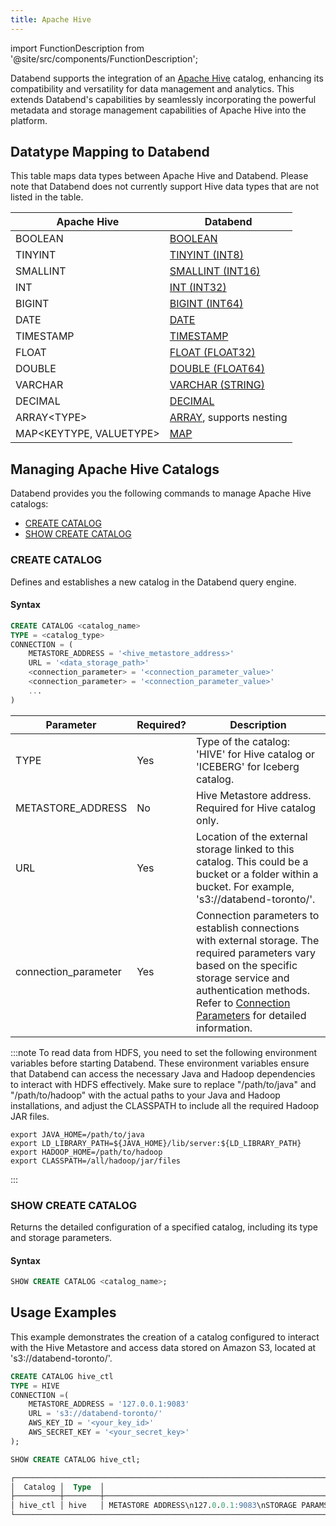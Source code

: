 ```yaml
---
title: Apache Hive
---
```

import FunctionDescription from '@site/src/components/FunctionDescription';

<FunctionDescription description="Introduced or updated: v1.2.83"/>

Databend supports the integration of an [Apache Hive](https://hive.apache.org/) catalog, enhancing its compatibility and versatility for data management and analytics. This extends Databend's capabilities by seamlessly incorporating the powerful metadata and storage management capabilities of Apache Hive into the platform.

## Datatype Mapping to Databend

This table maps data types between Apache Hive and Databend. Please note that Databend does not currently support Hive data types that are not listed in the table.

| Apache Hive         | Databend             |
| ------------------- | -------------------- |
| BOOLEAN             | [BOOLEAN](../../../13-sql-reference/10-data-types/00-data-type-logical-types.md)              |
| TINYINT             | [TINYINT (INT8)](../../../13-sql-reference/10-data-types/10-data-type-numeric-types.md#integer-data-types)       |
| SMALLINT            | [SMALLINT (INT16)](../../../13-sql-reference/10-data-types/10-data-type-numeric-types.md#integer-data-types)     |
| INT                 | [INT (INT32)](../../../13-sql-reference/10-data-types/10-data-type-numeric-types.md#integer-data-types)          |
| BIGINT              | [BIGINT (INT64)](../../../13-sql-reference/10-data-types/10-data-type-numeric-types.md#integer-data-types)       |
| DATE                | [DATE](../../../13-sql-reference/10-data-types/20-data-type-time-date-types.md)                 |
| TIMESTAMP           | [TIMESTAMP](../../../13-sql-reference/10-data-types/20-data-type-time-date-types.md)            |
| FLOAT               | [FLOAT (FLOAT32)](../../../13-sql-reference/10-data-types/10-data-type-numeric-types.md#floating-point-data-types)      |
| DOUBLE              | [DOUBLE (FLOAT64)](../../../13-sql-reference/10-data-types/10-data-type-numeric-types.md#floating-point-data-types)     |
| VARCHAR             | [VARCHAR (STRING)](../../../13-sql-reference/10-data-types/30-data-type-string-types.md)     |
| DECIMAL             | [DECIMAL](../../../13-sql-reference/10-data-types/11-data-type-decimal-types.md)              |
| ARRAY&lt;TYPE&gt;    | [ARRAY](../../../13-sql-reference/10-data-types/40-data-type-array-types.md), supports nesting |
| MAP&lt;KEYTYPE, VALUETYPE&gt; | [MAP](../../../13-sql-reference/10-data-types/42-data-type-map.md)             |

## Managing Apache Hive Catalogs

Databend provides you the following commands to manage Apache Hive catalogs:

- [CREATE CATALOG](#create-catalog)
- [SHOW CREATE CATALOG](#show-create-catalog)

### CREATE CATALOG

Defines and establishes a new catalog in the Databend query engine.

#### Syntax

```sql
CREATE CATALOG <catalog_name>
TYPE = <catalog_type>
CONNECTION = (
    METASTORE_ADDRESS = '<hive_metastore_address>'
    URL = '<data_storage_path>'
    <connection_parameter> = '<connection_parameter_value>'
    <connection_parameter> = '<connection_parameter_value>'
    ...
)
```

| Parameter             | Required? | Description                                                                                                               | 
|-----------------------|-----------|---------------------------------------------------------------------------------------------------------------------------| 
| TYPE                  | Yes       | Type of the catalog: 'HIVE' for Hive catalog or 'ICEBERG' for Iceberg catalog.                                      | 
| METASTORE_ADDRESS     | No        | Hive Metastore address. Required for Hive catalog only.| 
| URL                   | Yes       | Location of the external storage linked to this catalog. This could be a bucket or a folder within a bucket. For example, 's3://databend-toronto/'.                       | 
| connection_parameter  | Yes       | Connection parameters to establish connections with external storage. The required parameters vary based on the specific storage service and authentication methods. Refer to [Connection Parameters](../../../13-sql-reference/51-connect-parameters.md) for detailed information. |

:::note
To read data from HDFS, you need to set the following environment variables before starting Databend. These environment variables ensure that Databend can access the necessary Java and Hadoop dependencies to interact with HDFS effectively. Make sure to replace "/path/to/java" and "/path/to/hadoop" with the actual paths to your Java and Hadoop installations, and adjust the CLASSPATH to include all the required Hadoop JAR files.
```shell
export JAVA_HOME=/path/to/java
export LD_LIBRARY_PATH=${JAVA_HOME}/lib/server:${LD_LIBRARY_PATH}
export HADOOP_HOME=/path/to/hadoop
export CLASSPATH=/all/hadoop/jar/files
```
:::

### SHOW CREATE CATALOG

Returns the detailed configuration of a specified catalog, including its type and storage parameters.

#### Syntax

```sql
SHOW CREATE CATALOG <catalog_name>;
```

## Usage Examples

This example demonstrates the creation of a catalog configured to interact with the Hive Metastore and access data stored on Amazon S3, located at 's3://databend-toronto/'.

```sql
CREATE CATALOG hive_ctl 
TYPE = HIVE 
CONNECTION =(
    METASTORE_ADDRESS = '127.0.0.1:9083' 
    URL = 's3://databend-toronto/' 
    AWS_KEY_ID = '<your_key_id>' 
    AWS_SECRET_KEY = '<your_secret_key>' 
);

SHOW CREATE CATALOG hive_ctl;

┌──────────────────────────────────────────────────────────────────────────────────────────────────────────────────────────────────────────────┐
│  Catalog │  Type  │                                                          Option                                                          │
├──────────┼────────┼──────────────────────────────────────────────────────────────────────────────────────────────────────────────────────────┤
│ hive_ctl │ hive   │ METASTORE ADDRESS\n127.0.0.1:9083\nSTORAGE PARAMS\ns3 | bucket=databend-toronto,root=/,endpoint=https://s3.amazonaws.com │
└──────────────────────────────────────────────────────────────────────────────────────────────────────────────────────────────────────────────┘
```